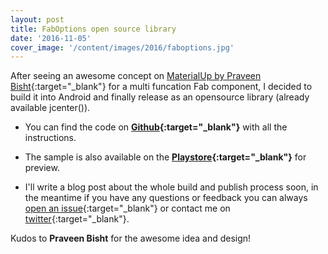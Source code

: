 ```yaml
---
layout: post
title: FabOptions open source library
date: '2016-11-05'
cover_image: '/content/images/2016/faboptions.jpg'
---
```


After seeing an awesome concept on [MaterialUp by Praveen Bisht](https://www.uplabs.com/posts/options-floating-interaction){:target="_blank"} for a multi funcation Fab component, I decided to build it into Android and finally release as an opensource library (already available jcenter()).

- You can find the code on **[Github](https://github.com/JoaquimLey/FabOptions){:target="_blank"}** with all the instructions.

- The sample is also available on the **[Playstore](https://play.google.com/store/apps/details?id=com.joaquimley.faboptions.sample){:target="_blank"}** for preview.

- I'll write a blog post about the whole build and publish process soon, in the meantime if you have any questions or feedback you can always [open an issue](https://github.com/JoaquimLey/FabOptions/issues){:target="_blank"} or contact me on [twitter](https://twitter.com/JoaquimLey){:target="_blank"}.

Kudos to **Praveen Bisht** for the awesome idea and design!
